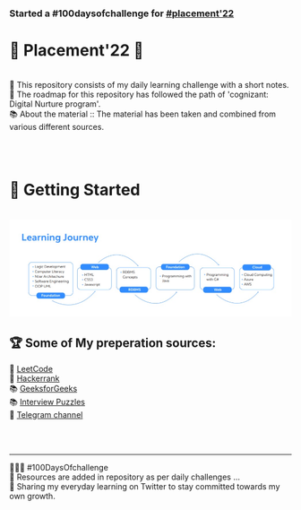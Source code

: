 ### Started a #100daysofchallenge for [#placement'22](https://t.me/joinchat/IU7aAON-6bA5MTZl/)

 # :gift: Placement'22 :gift:
<br>
📒 This repository consists of my daily learning challenge with a short notes.<br>
📘 The roadmap for this repository has followed the path of 'cognizant: Digital Nurture program'.<br>
📚 About the material :: The material has been taken and combined from various different sources.
 
<br><br> 
# 🚀 Getting Started
<br>
<img  alt="learning_joirney" src="img/journey.jpeg"/>
<br>


## 🏆 Some of My preperation sources:
 
📒 [LeetCode](https://leetcode.com/)\
📒 [Hackerrank](https://www.hackerrank.com/)\
📚 [GeeksforGeeks](https://www.geeksforgeeks.org/) \
📚 [Interview Puzzles](https://www.geeksforgeeks.org/category/puzzles/) \
🤝 [Telegram channel](https://t.me/joinchat/IU7aAON-6bA5MTZl/)

 <br><br>
 
 <hr>
👨🏻‍💻 #100DaysOfchallenge<br>
📝 Resources are added in repository as per daily challenges ...<br>
🤝 Sharing my everyday learning on Twitter to stay committed towards my own growth.<br>
